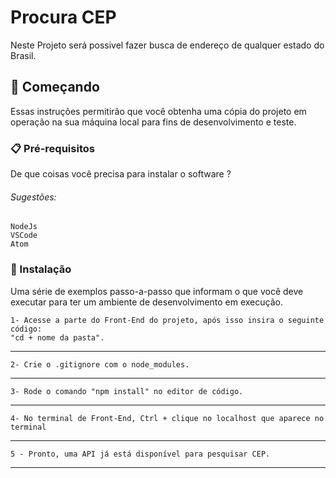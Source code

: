 # Procura CEP

Neste Projeto será possivel fazer busca de endereço de qualquer estado do Brasil.

## 🚀 Começando

Essas instruções permitirão que você obtenha uma cópia do projeto em operação na sua máquina local para fins de desenvolvimento e teste.


### 📋 Pré-requisitos

De que coisas você precisa para instalar o software ?

###### Sugestões:

```
NodeJs
VSCode
Atom
```

### 🔧 Instalação

Uma série de exemplos passo-a-passo que informam o que você deve executar para ter um ambiente de desenvolvimento em execução.

```
1- Acesse a parte do Front-End do projeto, após isso insira o seguinte código:
"cd + nome da pasta".
```
---
```
2- Crie o .gitignore com o node_modules.
```
---
```
3- Rode o comando "npm install" no editor de código.
```
---
```
4- No terminal de Front-End, Ctrl + clique no localhost que aparece no terminal
```
---
```
5 - Pronto, uma API já está disponível para pesquisar CEP.
```
---

